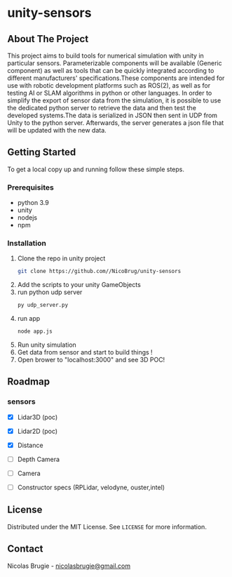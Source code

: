 # unity-sensors

## About The Project

This project aims to build tools for numerical simulation with unity in particular sensors.
Parameterizable components will be available (Generic component) as well as tools that can be quickly integrated according to different manufacturers' specifications.These components are intended for use with robotic development platforms such as ROS(2), as well as for testing AI or SLAM algorithms in python or other languages. In order to simplify the export of sensor data from the simulation, it is possible to use the dedicated python server to retrieve the data and then test the developed systems.The data is serialized in JSON then sent in UDP from Unity to the python server. Afterwards, the server generates a json file that will be updated with the new data.


## Getting Started

To get a local copy up and running follow these simple steps.

### Prerequisites

* python 3.9 
* unity
* nodejs
* npm

### Installation
1. Clone the repo in unity project
   ```sh
   git clone https://github.com//NicoBrug/unity-sensors
   ```
2. Add the scripts to your unity GameObjects
2. run python udp server
   ```sh
   py udp_server.py
   ```
3. run app
   ```sh
   node app.js
   ```
4. Run unity simulation
5. Get data from sensor and start to build things !
5. Open brower to "localhost:3000" and see 3D POC!

## Roadmap

### sensors
- [x] Lidar3D (poc)
- [x] Lidar2D (poc)
- [x] Distance 
- [ ] Depth Camera
- [ ] Camera
- [ ] Constructor specs (RPLidar, velodyne, ouster,intel) 



<!-- LICENSE -->
## License

Distributed under the MIT License. See `LICENSE` for more information.

<!-- CONTACT -->
## Contact
Nicolas Brugie - nicolasbrugie@gmail.com
